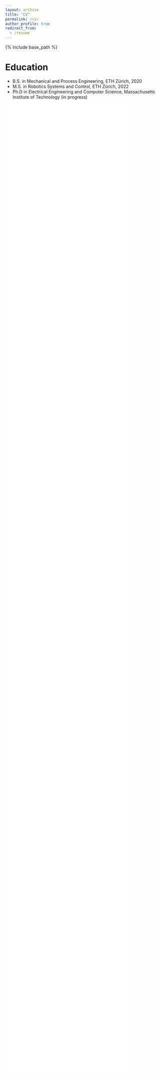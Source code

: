 ```yaml
---
layout: archive
title: "CV"
permalink: /cv/
author_profile: true
redirect_from:
  - /resume
---
```


{% include base_path %}

Education
======
* B.S. in Mechanical and Process Engineering, ETH Zürich, 2020
* M.S. in Robotics Systems and Control, ETH Zürich, 2022
* Ph.D in Electrical Engineering and Computer Science, Massachusetts Institute of Technology (in progress)

<embed src="/files/cv.pdf" width=80% height=80% type="application/pdf">

<!-- Work experience
======
* Summer 2015: Research Assistant
  * Placeholder
  
Skills
======
* Skill 1
* Skill 2
  * Sub-skill 2.1
  * Sub-skill 2.2
  * Sub-skill 2.3
* Skill 3

Publications
======
  <ul>{% for post in site.publications %}
    {% include archive-single-cv.html %}
  {% endfor %}</ul>
  
Talks
======
  <ul>{% for post in site.talks %}
    {% include archive-single-talk-cv.html %}
  {% endfor %}</ul>
  
Teaching
======
  <ul>{% for post in site.teaching %}
    {% include archive-single-cv.html %}
  {% endfor %}</ul>
  
Service and leadership
======
* Currently signed in to 43dfadf placeholder different slack teams -->
